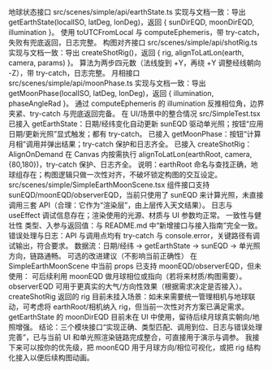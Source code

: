

地球状态接口 src/scenes/simple/api/earthState.ts
实现与文档一致：导出 getEarthState(localISO, latDeg, lonDeg)，返回 { sunDirEQD, moonDirEQD, illumination }。
使用 toUTCFromLocal 与 computeEphemeris，带 try-catch，失败有兜底返回，日志完整。
构图对齐接口 src/scenes/simple/api/shotRig.ts
实现与文档一致：导出 createShotRig()，返回 { rig, alignToLatLon(earth, camera, params) }。
算法为两步四元数（法线旋到 +Y，再绕 +Y 调整经线朝向 -Z），带 try-catch，日志完整。
月相接口 src/scenes/simple/api/moonPhase.ts
实现与文档一致：导出 getMoonPhase(localISO, latDeg, lonDeg)，返回 { illumination, phaseAngleRad }。
通过 computeEphemeris 的 illumination 反推相位角，边界夹紧、try-catch 与兜底返回完备。
在 UI/场景中的整合情况
src/SimpleTest.tsx
已接入 getEarthState：日期/经纬变化自动更新 sunEQD 驱动单光照；按钮“应用日期/更新光照”显式触发；都有 try-catch。
已接入 getMoonPhase：按钮“计算月相”调用并弹出结果；try-catch 保护和日志齐全。
已接入 createShotRig：AlignOnDemand 在 Canvas 内按需执行 alignToLatLon(earthRoot, camera, {80,180})，try-catch 保护、日志齐全。
说明：earthRoot 命名与查找正确，地球组存在；构图逻辑只做一次性对齐，不破坏锁定构图的交互设定。
src/scenes/simple/SimpleEarthMoonScene.tsx
组件接口支持 sunEQD/moonEQD/observerEQD，当前只使用了 sunEQD 来计算光照，未直接调用三套 API（合理：它作为“渲染层”，由上层传入天文结果）。
日志与 useEffect 调试信息存在；渲染使用的光源、材质与 UI 参数均正常。
一致性与健壮性
类型、入参与返回值：与 README.md 中“新增接口与接入指南”完全一致。
错误处理与日志：API 与调用点均有 try-catch 与 console.error，关键路径有调试输出，符合要求。
数据流：日期/经纬 → getEarthState → sunEQD → 单光照方向，链路通畅。
可选的改进建议（不影响当前正确性）
在 SimpleEarthMoonScene 中当前 props 已支持 moonEQD/observerEQD，但未使用：
可后续利用 moonEQD 做月球相位或指向（若将来材质/构图需要）。
observerEQD 可用于更真实的大气/方向性效果（根据需求决定是否接入）。
createShotRig 返回的 rig 目前未挂入场景：如未来需要统一管理相机与地球联动，可考虑将 earthRoot/相机纳入 rig，但当前一次性对齐方案已满足需求。
getEarthState 的 moonDirEQD 目前未在 UI 中使用，留待后续月球真实朝向/地照增强。
结论：三个模块接口“实现正确、类型匹配、调用到位、日志与错误处理完善”，已与当前 UI 和单光照渲染链路完成整合，可直接用于演示与调参。
我接下来可以按你的优先级，把 moonEQD 用于月球方向/相位可视化，或把 rig 结构化接入以便后续构图动画。